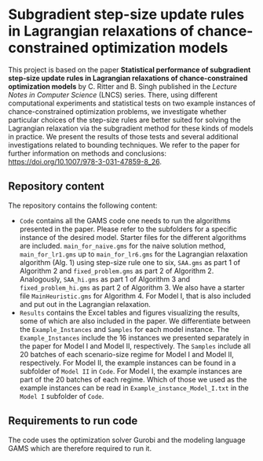 # Subgradient step-size update rules in Lagrangian relaxations of chance-constrained optimization models
This project is based on the paper **Statistical performance of subgradient step-size update rules in Lagrangian relaxations of chance-constrained optimization models** by C. Ritter and B. Singh published in the _Lecture Notes in Computer Science_ (LNCS) series.
There, using different computational experiments and statistical tests on two example instances of chance-constrained optimization problems, we investigate whether particular choices of the step-size rules are better suited for solving the Lagrangian relaxation via the subgradient method for these kinds of models in practice.
We present the results of those tests and several additional investigations related to bounding techniques.
We refer to the paper for further information on methods and conclusions: https://doi.org/10.1007/978-3-031-47859-8_26. 

## Repository content
The repository contains the following content:
- `Code` contains all the GAMS code one needs to run the algorithms presented in the paper. Please refer to the subfolders for a specific instance of the desired model. Starter files for the different algorithms are included. `main_for_naive.gms` for the naive solution method, `main_for_lr1.gms` up to `main_for_lr6.gms` for the Lagrangian relaxation algorithm (Alg. 1) using step-size rule one to six, `SAA.gms` as part 1 of Algorithm 2 and `fixed_problem.gms` as part 2 of Algorithm 2. Analogously, `SAA_hi.gms` as part 1 of Algorithm 3 and `fixed_problem_hi.gms` as part 2 of Algorithm 3. We also have a starter file `MainHeuristic.gms` for Algorithm 4. For Model I, that is also included and put out in the Lagrangian relaxation. 
- `Results` contains the Excel tables and figures visualizing the results, some of which are also included in the paper. We differentiate between the `Example_Instances` and `Samples` for each model instance. The `Example_Instances` include the 16 instances we presented separately in the paper for Model I and Model II, respectively. The `Samples` include all 20 batches of each scenario-size regime for Model I and Model II, respectively. For Model II, the example instances can be found in a subfolder of `Model II` in `Code`. For Model I, the example instances are part of the 20 batches of each regime. Which of those we used as the example instances can be read in `Example_instance_Model_I.txt` in the `Model I` subfolder of `Code`.
## Requirements to run code
The code uses the optimization solver Gurobi and the modeling language GAMS which are therefore required to run it.
